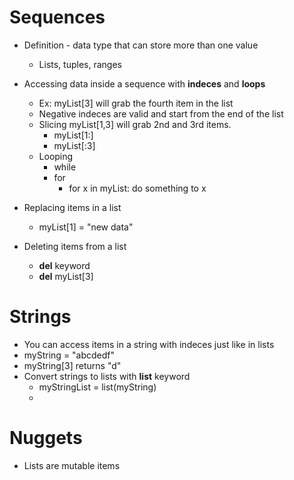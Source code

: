 # Sequences
- Definition - data type that can store more than one value
    - Lists, tuples, ranges

- Accessing data inside a sequence with **indeces** and **loops**
    - Ex: myList[3] will grab the fourth item in the list
    - Negative indeces are valid and start from the end of the list
    - Slicing myList[1,3] will grab 2nd and 3rd items.
        - myList[1:]
        - myList[:3]
    - Looping 
        - while
        - for 
            - for x in myList:
                do something to x

- Replacing items in a list
    - myList[1] = "new data"
- Deleting items from a list
    - **del** keyword 
    - **del** myList[3]


# Strings
- You can access items in a string with indeces just like in lists
- myString = "abcdedf"
- myString[3] returns "d"
- Convert strings to lists with **list** keyword
    - myStringList = list(myString)
    - 


# Nuggets 
- Lists are mutable items

